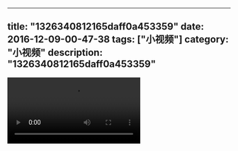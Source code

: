 
---
title: "1326340812165daff0a453359"
date: 2016-12-09-00-47-38
tags: ["小视频"]
category: "小视频"
description: "1326340812165daff0a453359"
---
<video src="http://ohtsqip0g.bkt.clouddn.com/1326340812165daff0a453359.mp4" controls="controls"></video>
